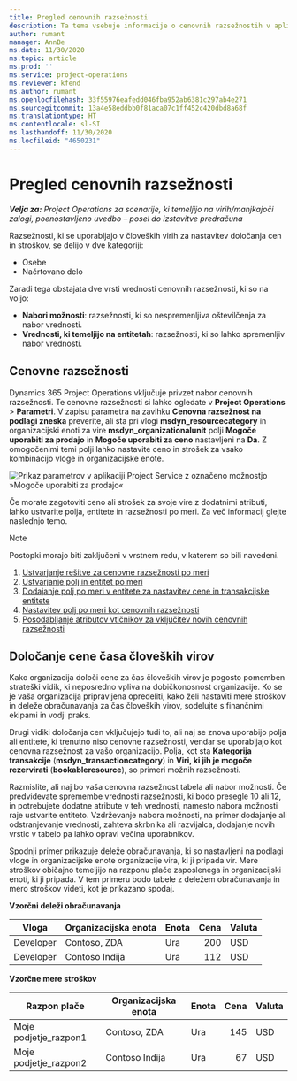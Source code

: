 ```yaml
---
title: Pregled cenovnih razsežnosti
description: Ta tema vsebuje informacije o cenovnih razsežnostih v aplikaciji Dynamics 365 Project Operations.
author: rumant
manager: AnnBe
ms.date: 11/30/2020
ms.topic: article
ms.prod: ''
ms.service: project-operations
ms.reviewer: kfend
ms.author: rumant
ms.openlocfilehash: 33f55976eafedd046fba952ab6381c297ab4e271
ms.sourcegitcommit: 13a4e58eddbb0f81aca07c1ff452c420dbd8a68f
ms.translationtype: HT
ms.contentlocale: sl-SI
ms.lasthandoff: 11/30/2020
ms.locfileid: "4650231"
---
```

# <a name="pricing-dimensions-overview"></a>Pregled cenovnih razsežnosti

_**Velja za:** Project Operations za scenarije, ki temeljijo na virih/manjkajoči zalogi, poenostavljeno uvedbo – posel do izstavitve predračuna_

Razsežnosti, ki se uporabljajo v človeških virih za nastavitev določanja cen in stroškov, se delijo v dve kategoriji:

- Osebe
- Načrtovano delo

Zaradi tega obstajata dve vrsti vrednosti cenovnih razsežnosti, ki so na voljo:

- **Nabori možnosti**: razsežnosti, ki so nespremenljiva oštevilčenja za nabor vrednosti.
- **Vrednosti, ki temeljijo na entitetah**: razsežnosti, ki so lahko spremenljiv nabor vrednosti.

## <a name="pricing-dimensions"></a>Cenovne razsežnosti

Dynamics 365 Project Operations vključuje privzet nabor cenovnih razsežnosti. Te cenovne razsežnosti si lahko ogledate v **Project Operations** > **Parametri**. V zapisu parametra na zavihku **Cenovna razsežnost na podlagi zneska** preverite, ali sta pri vlogi **msdyn_resourcecategory** in organizacijski enoti za vire **msdyn_organizationalunit** polji **Mogoče uporabiti za prodajo** in **Mogoče uporabiti za ceno** nastavljeni na **Da**. Z omogočenimi temi polji lahko nastavite ceno in strošek za vsako kombinacijo vloge in organizacijske enote.

![Prikaz parametrov v aplikaciji Project Service z označeno možnostjo »Mogoče uporabiti za prodajo«](media/PS-OOB-parameters.png)

Če morate zagotoviti ceno ali strošek za svoje vire z dodatnimi atributi, lahko ustvarite polja, entitete in razsežnosti po meri. Za več informacij glejte naslednjo temo. 
  
  > [!NOTE]
  > Postopki morajo biti zaključeni v vrstnem redu, v katerem so bili navedeni.

1. [Ustvarjanje rešitve za cenovne razsežnosti po meri](../sales/create-solution-custompd.md)
2. [Ustvarjanje polj in entitet po meri](create-custom-fields-entities-pricing-dimensions.md)
3. [Dodajanje polj po meri v entitete za nastavitev cene in transakcijske entitete ](add-custom-fields-price-setup-transactional-entities.md)
4. [Nastavitev polj po meri kot cenovnih razsežnosti ](set-up-custom-fields-pricing-dimensions.md)
5. [Posodabljanje atributov vtičnikov za vključitev novih cenovnih razsežnosti](update-plugin-attributes-pd.md)


## <a name="pricing-human-resource-time"></a>Določanje cene časa človeških virov
Kako organizacija določi cene za čas človeških virov je pogosto pomemben strateški vidik, ki neposredno vpliva na dobičkonosnost organizacije. Ko se je vaša organizacija pripravljena opredeliti, kako želi nastaviti mere stroškov in deleže obračunavanja za čas človeških virov, sodelujte s finančnimi ekipami in vodji praks.

Drugi vidiki določanja cen vključujejo tudi to, ali naj se znova uporabijo polja ali entitete, ki trenutno niso cenovne razsežnosti, vendar se uporabljajo kot cenovna razsežnost za vašo organizacijo. Polja, kot sta **Kategorija transakcije** (**msdyn_transactioncategory**) in **Viri, ki jih je mogoče rezervirati** (**bookableresource**), so primeri možnih razsežnosti. 

Razmislite, ali naj bo vaša cenovna razsežnost tabela ali nabor možnosti. Če predvidevate spremembe vrednosti razsežnosti, ki bodo presegle 10 ali 12, in potrebujete dodatne atribute v teh vrednosti, namesto nabora možnosti raje ustvarite entiteto. Vzdrževanje nabora možnosti, na primer dodajanje ali odstranjevanje vrednosti, zahteva skrbnika ali razvijalca, dodajanje novih vrstic v tabelo pa lahko opravi večina uporabnikov.

Spodnji primer prikazuje deleže obračunavanja, ki so nastavljeni na podlagi vloge in organizacijske enote organizacije vira, ki ji pripada vir. Mere stroškov običajno temeljijo na razponu plače zaposlenega in organizacijski enoti, ki ji pripada. V tem primeru bodo tabele z deležem obračunavanja in mero stroškov videti, kot je prikazano spodaj.

**Vzorčni deleži obračunavanja**

| Vloga        | Organizacijska enota    |Enota      |Cena      |Valuta  |
| ------------|-------------|----------|----------:|----------|
| Developer   | Contoso, ZDA  |Ura | 200|USD     |
| Developer   | Contoso Indija |Ura|   112|USD     |


**Vzorčne mere stroškov**

| Razpon plače     | Organizacijska enota    |Enota      |Cena      |Valuta  |
| ----------------|-------------|----------|----------:|----------|
| Moje podjetje_razpon1 | Contoso, ZDA  |Ura | 145|USD     |
| Moje podjetje_razpon2 | Contoso Indija |Ura|   67|USD     |

